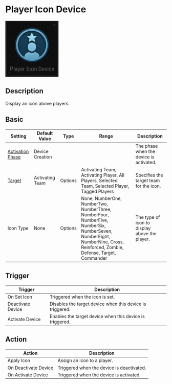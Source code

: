 # Player Icon Device

![PlayerIcon Icon](../.images/DeviceIcons/Device_PlayerIcon.png)

## Description

Display an icon above players.

## Basic

| Setting                                                    | Default Value      | Type | Range | Description                                                      |
|------------------------------------------------------------|--------------------|------|-------|------------------------------------------------------------------|
| [Activation Phase](../General/Common_Device_Settings.md#activation-phase) | Device Creation      | | | The phase when the device is activated.                          |
| [Target](../General/Common_Device_Settings.md#target)                     | Activating Team      | Options | Activating Team, Activating Player, All Players, Selected Team, Selected Player, Tagged Players | Specifies the target team for the icon.                          |
| Icon Type                                                  | None               | Options | None, NumberOne, NumberTwo, NumberThree, NumberFour, NumberFive, NumberSix, NumberSeven, NumberEight, NumberNine, Cross, Reinforced, Zombie, Defense, Target, Commander | The type of icon to display above the player.                    |

## Trigger

| Trigger                | Description                                                      |
|------------------------|------------------------------------------------------------------|
| On Set Icon            | Triggered when the icon is set.                                   |
| Deactivate Device      | Disables the target device when this device is triggered.         |
| Activate Device        | Enables the target device when this device is triggered.          |

## Action

| Action                 | Description                                                      |
|------------------------|------------------------------------------------------------------|
| Apply Icon             | Assign an icon to a player.                                      |
| On Deactivate Device   | Triggered when the device is deactivated.                        |
| On Activate Device     | Triggered when the device is activated.                          |

